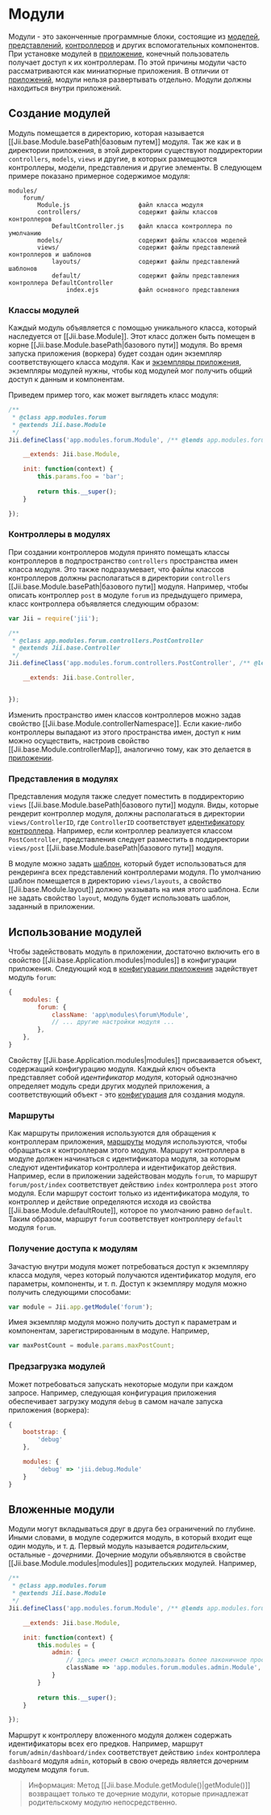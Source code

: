 Модули
=======

Модули - это законченные программные блоки, состоящие из [моделей](structure-models),
[представлений](structure-views), [контроллеров](structure-controllers) и других вспомогательных компонентов.
При установке модулей в [приложение](structure-applications), конечный пользователь получает доступ к их
контроллерам. По этой причины модули часто рассматриваются как миниатюрные приложения. В отличии от
[приложений](structure-applications), модули нельзя развертывать отдельно. Модули должны находиться внутри приложений.

## Создание модулей <span id="creating-modules"></span>

Модуль помещается в директорию, которая называется [[Jii.base.Module.basePath|базовым путем]] модуля. Так же как и в
директории приложения, в этой директории существуют поддиректории `controllers`, `models`, `views` и другие, в
которых размещаются контроллеры, модели, представления и другие элементы. В следующем примере показано примерное
содержимое модуля:

```
modules/
    forum/
        Module.js                   файл класса модуля
        controllers/                содержит файлы классов контроллеров
            DefaultController.js    файл класса контроллера по умолчанию
        models/                     содержит файлы классов моделей
        views/                      содержит файлы представлений контроллеров и шаблонов
            layouts/                содержит файлы представлений шаблонов
            default/                содержит файлы представления контроллера DefaultController
                index.ejs           файл основного представления
```

### Классы модулей <span id="module-classes"></span>

Каждый модуль объявляется с помощью уникального класса, который наследуется от [[Jii.base.Module]]. Этот класс должен
быть помещен в корне [[Jii.base.Module.basePath|базового пути]] модуля. Во время запуска приложения (воркера) будет
создан один экземпляр соответствующего класса модуля. Как и [экземпляры приложения](structure-applications),
экземпляры модулей нужны, чтобы код модулей мог получить общий доступ к данным и компонентам.

Приведем пример того, как может выглядеть класс модуля:

```js
/**
 * @class app.modules.forum
 * @extends Jii.base.Module
 */
Jii.defineClass('app.modules.forum.Module', /** @lends app.modules.forum.Module.prototype */{

    __extends: Jii.base.Module,

    init: function(context) {
        this.params.foo = 'bar';
        
        return this.__super();
    }

});
```

### Контроллеры в модулях <span id="controllers-in-modules"></span>

При создании контроллеров модуля принято помещать классы контроллеров в подпространство `controllers` пространства
имен класса модуля. Это также подразумевает, что файлы классов контроллеров должны располагаться в директории
`controllers` [[Jii.base.Module.basePath|базового пути]] модуля. Например, чтобы описать контроллер `post` в модуле
`forum` из предыдущего примера, класс контроллера объявляется следующим образом:

```js
var Jii = require('jii');

/**
 * @class app.modules.forum.controllers.PostController
 * @extends Jii.base.Controller
 */
Jii.defineClass('app.modules.forum.controllers.PostController', /** @lends app.modules.forum.controllers.PostController.prototype */{

	__extends: Jii.base.Controller,


});
```

Изменить пространство имен классов контроллеров можно задав свойство [[Jii.base.Module.controllerNamespace]]. Если
какие-либо контроллеры выпадают из этого пространства имен, доступ к ним можно осуществить, настроив свойство
[[Jii.base.Module.controllerMap]], аналогично тому, как это делается в [приложении](structure-applications).

### Представления в модулях <span id="views-in-modules"></span>

Представления модуля также следует поместить в поддиректорию `views` [[Jii.base.Module.basePath|базового пути]] модуля.
Виды, которые рендерит контроллер модуля, должны располагаться в директории `views/ControllerID`, где `ControllerID`
соответствует [идентификатору контроллера](structure-controllers#routes). Например, если контроллер реализуется классом
`PostController`, представления следует разместить в поддиректории `views/post`
[[Jii.base.Module.basePath|базового пути]] модуля.

В модуле можно задать [шаблон](structure-views#layouts), который будет использоваться для рендеринга всех
представлений контроллерами модуля. По умолчанию шаблон помещается в директорию `views/layouts`, а свойство
[[Jii.base.Module.layout]] должно указывать на имя этого шаблона. Если не задать свойство `layout`, модуль будет
использовать шаблон, заданный в приложении.

## Использование модулей <span id="routes"></span>

Чтобы задействовать модуль в приложении, достаточно включить его в свойство [[Jii.base.Application.modules|modules]]
в конфигурации приложения. Следующий код в [конфигурации приложения](structure-applications#application-configurations) задействует модуль `forum`:

```js
{
    modules: {
        forum: {
            className: 'app\modules\forum\Module',
            // ... другие настройки модуля ...
        },
    },
}
```

Свойству [[Jii.base.Application.modules|modules]] присваивается объект, содержащий конфигурацию модуля. Каждый ключ
объекта представляет собой *идентификатор модуля*, который однозначно определяет модуль среди других модулей приложения,
а соответствующий объект - это [конфигурация](concept-configurations) для создания модуля.

### Маршруты <span id="routes"></span>

Как маршруты приложения используются для обращения к контроллерам приложения,
[маршруты](structure-controllers#routes) модуля используются, чтобы обращаться к контроллерам этого модуля.
Маршрут контроллера в модуле должен начинаться с идентификатора модуля, за которым следуют идентификатор контроллера
и идентификатор действия. Например, если в приложении задействован модуль `forum`, то маршрут `forum/post/index`
соответствует действию `index` контроллера `post` этого модуля. Если маршрут состоит только из идентификатора модуля,
то контроллер и действие определяются исходя из свойства [[Jii.base.Module.defaultRoute]], которое по умолчанию равно
`default`. Таким образом, маршрут `forum` соответствует контроллеру `default` модуля `forum`.

### Получение доступа к модулям <span id="accessing-modules"></span>

Зачастую внутри модуля может потребоваться доступ к экземпляру класса модуля, через который получаются идентификатор
модуля, его параметры, компоненты, и т. п. Доступ к экземпляру модуля можно получить следующими способами:

```js
var module = Jii.app.getModule('forum');
```
Имея экземпляр модуля можно получить доступ к параметрам и компонентам, зарегистрированным в модуле. Например,

```js
var maxPostCount = module.params.maxPostCount;
```

### Предзагрузка модулей <span id="bootstrapping-modules"></span>

Может потребоваться запускать некоторые модули при каждом запросе.
Например, следующая конфигурация приложения обеспечивает загрузку модуля `debug` в самом начале запуска приложения (воркера):

```js
{
    bootstrap: {
        'debug'
    },

    modules: {
        'debug' => 'jii.debug.Module'
    }
}
```

## Вложенные модули <span id="nested-modules"></span>

Модули могут вкладываться друг в друга без ограничений по глубине. Иными словами, в модуле содержится модуль,
в который входит еще один модуль, и т. д. Первый модуль называется *родительским*, остальные - *дочерними*.
Дочерние модули объявляются в свойстве [[Jii.base.Module.modules|modules]] родительских модулей. Например,

```js
/**
 * @class app.modules.forum
 * @extends Jii.base.Module
 */
Jii.defineClass('app.modules.forum.Module', /** @lends app.modules.forum.Module.prototype */{

    __extends: Jii.base.Module,

    init: function(context) {
        this.modules = {
            admin: {
                // здесь имеет смысл использовать более лаконичное пространство имен
                className => 'app.modules.forum.modules.admin.Module',
            }
        }
        
        return this.__super();
    }

});
```

Маршрут к контроллеру вложенного модуля должен содержать идентификаторы всех его предков. Например,
маршрут `forum/admin/dashboard/index` соответствует действию `index` контроллера `dashboard` модуля `admin`,
который в свою очередь является дочерним модулем модуля `forum`.

> Информация: Метод [[Jii.base.Module.getModule()|getModule()]] возвращает только те дочерние модули,
 которые принадлежат родительскому модулю непосредственно.
